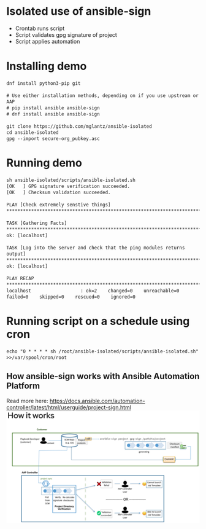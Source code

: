 # Isolated use of ansible-sign
* Crontab runs script
* Script validates gpg signature of project
* Script applies automation

# Installing demo
```
dnf install python3-pip git

# Use either installation methods, depending on if you use upstream or AAP
# pip install ansible ansible-sign
# dnf install ansible ansible-sign

git clone https://github.com/mglantz/ansible-isolated
cd ansible-isolated
gpg --import secure-org_pubkey.asc
```

# Running demo
```
sh ansible-isolated/scripts/ansible-isolated.sh 
[OK   ] GPG signature verification succeeded.
[OK   ] Checksum validation succeeded.

PLAY [Check extremely senstive things] **********************************************************************************************************************************************

TASK [Gathering Facts] **************************************************************************************************************************************************************
ok: [localhost]

TASK [Log into the server and check that the ping modules returns output] ***********************************************************************************************************
ok: [localhost]

PLAY RECAP **************************************************************************************************************************************************************************
localhost                  : ok=2    changed=0    unreachable=0    failed=0    skipped=0    rescued=0    ignored=0   
```

# Running script on a schedule using cron
```
echo "0 * * * * sh /root/ansible-isolated/scripts/ansible-isolated.sh" >>/var/spool/cron/root
```

## How ansible-sign works with Ansible Automation Platform
Read more here: https://docs.ansible.com/automation-controller/latest/html/userguide/project-sign.html 
![How ansible-sign works](ansible-sign.png)

